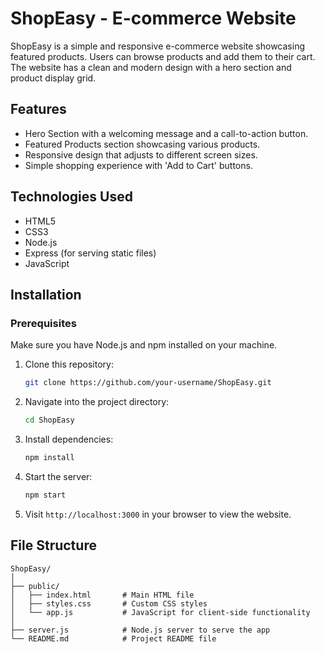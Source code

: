 # ShopEasy - E-commerce Website

ShopEasy is a simple and responsive e-commerce website showcasing featured products. Users can browse products and add them to their cart. The website has a clean and modern design with a hero section and product display grid.

## Features

- Hero Section with a welcoming message and a call-to-action button.
- Featured Products section showcasing various products.
- Responsive design that adjusts to different screen sizes.
- Simple shopping experience with 'Add to Cart' buttons.

## Technologies Used

- HTML5
- CSS3
- Node.js
- Express (for serving static files)
- JavaScript

## Installation

### Prerequisites

Make sure you have Node.js and npm installed on your machine.

1. Clone this repository:

    ```bash
    git clone https://github.com/your-username/ShopEasy.git
    ```

2. Navigate into the project directory:

    ```bash
    cd ShopEasy
    ```

3. Install dependencies:

    ```bash
    npm install
    ```

4. Start the server:

    ```bash
    npm start
    ```

5. Visit `http://localhost:3000` in your browser to view the website.

## File Structure

```plaintext
ShopEasy/
│
├── public/
│   ├── index.html       # Main HTML file
│   ├── styles.css       # Custom CSS styles
│   └── app.js           # JavaScript for client-side functionality
│
├── server.js            # Node.js server to serve the app
└── README.md            # Project README file

